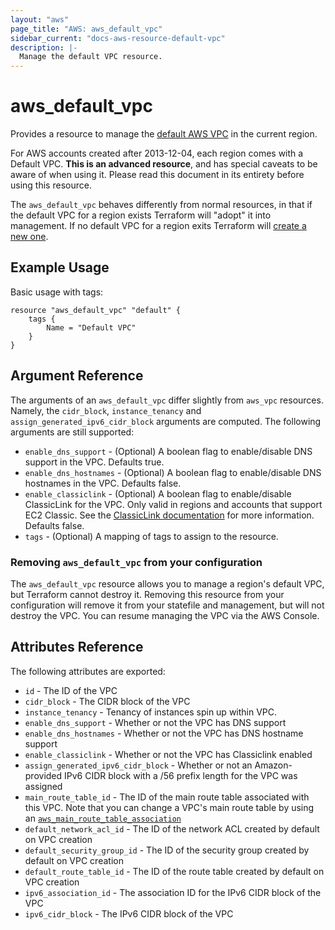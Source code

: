 ```yaml
---
layout: "aws"
page_title: "AWS: aws_default_vpc"
sidebar_current: "docs-aws-resource-default-vpc"
description: |-
  Manage the default VPC resource.
---
```


# aws\_default\_vpc

Provides a resource to manage the [default AWS VPC](http://docs.aws.amazon.com/AmazonVPC/latest/UserGuide/default-vpc.html)
in the current region.

For AWS accounts created after 2013-12-04, each region comes with a Default VPC.
**This is an advanced resource**, and has special caveats to be aware of when
using it. Please read this document in its entirety before using this resource.

The `aws_default_vpc` behaves differently from normal resources, in that
if the default VPC for a region exists Terraform will "adopt" it into management.
If no default VPC for a region exits Terraform will [create a new one](http://docs.aws.amazon.com/AmazonVPC/latest/UserGuide/default-vpc.html#create-default-vpc).

## Example Usage

Basic usage with tags:

```
resource "aws_default_vpc" "default" {
	tags {
		Name = "Default VPC"
	}
}
```

## Argument Reference

The arguments of an `aws_default_vpc` differ slightly from `aws_vpc`
resources. Namely, the `cidr_block`, `instance_tenancy` and `assign_generated_ipv6_cidr_block`
arguments are computed. The following arguments are still supported:

* `enable_dns_support` - (Optional) A boolean flag to enable/disable DNS support in the VPC. Defaults true.
* `enable_dns_hostnames` - (Optional) A boolean flag to enable/disable DNS hostnames in the VPC. Defaults false.
* `enable_classiclink` - (Optional) A boolean flag to enable/disable ClassicLink
  for the VPC. Only valid in regions and accounts that support EC2 Classic.
  See the [ClassicLink documentation][1] for more information. Defaults false.
* `tags` - (Optional) A mapping of tags to assign to the resource.

### Removing `aws_default_vpc` from your configuration

The `aws_default_vpc` resource allows you to manage a region's default VPC,
but Terraform cannot destroy it. Removing this resource from your configuration
will remove it from your statefile and management, but will not destroy the VPC.
You can resume managing the VPC via the AWS Console.

## Attributes Reference

The following attributes are exported:

* `id` - The ID of the VPC
* `cidr_block` - The CIDR block of the VPC
* `instance_tenancy` - Tenancy of instances spin up within VPC.
* `enable_dns_support` - Whether or not the VPC has DNS support
* `enable_dns_hostnames` - Whether or not the VPC has DNS hostname support
* `enable_classiclink` - Whether or not the VPC has Classiclink enabled
* `assign_generated_ipv6_cidr_block` - Whether or not an Amazon-provided IPv6 CIDR
block with a /56 prefix length for the VPC was assigned
* `main_route_table_id` - The ID of the main route table associated with
     this VPC. Note that you can change a VPC's main route table by using an
     [`aws_main_route_table_association`](/docs/providers/aws/r/main_route_table_assoc.html)
* `default_network_acl_id` - The ID of the network ACL created by default on VPC creation
* `default_security_group_id` - The ID of the security group created by default on VPC creation
* `default_route_table_id` - The ID of the route table created by default on VPC creation
* `ipv6_association_id` - The association ID for the IPv6 CIDR block of the VPC
* `ipv6_cidr_block` - The IPv6 CIDR block of the VPC


[1]: https://docs.aws.amazon.com/AWSEC2/latest/UserGuide/vpc-classiclink.html
